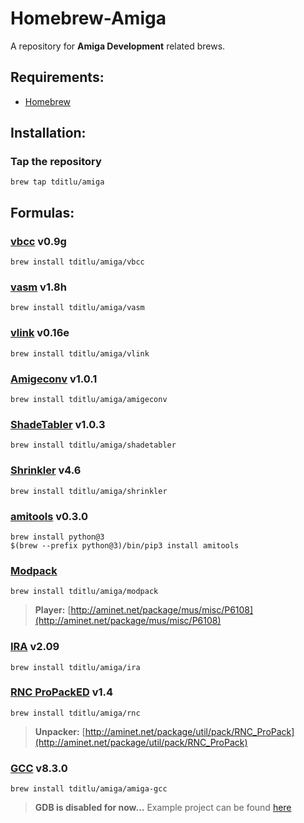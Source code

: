 # Homebrew-Amiga

A repository for **Amiga Development** related brews.

## Requirements:
* [Homebrew](https://github.com/mxcl/homebrew)

## Installation:

### Tap the repository
	brew tap tditlu/amiga

## Formulas:

### [vbcc](http://sun.hasenbraten.de/vbcc/) v0.9g
	brew install tditlu/amiga/vbcc

### [vasm](http://sun.hasenbraten.de/vasm/) v1.8h
	brew install tditlu/amiga/vasm

### [vlink](http://sun.hasenbraten.de/vlink/) v0.16e
	brew install tditlu/amiga/vlink

### [Amigeconv](https://github.com/tditlu/amigeconv) v1.0.1
	brew install tditlu/amiga/amigeconv

### [ShadeTabler](https://github.com/tditlu/shadetabler) v1.0.3
	brew install tditlu/amiga/shadetabler

### [Shrinkler](https://github.com/askeksa/Shrinkler) v4.6
	brew install tditlu/amiga/shrinkler

### [amitools](https://github.com/cnvogelg/amitools) v0.3.0
	brew install python@3
	$(brew --prefix python@3)/bin/pip3 install amitools

### [Modpack](https://github.com/amigadev/modpack)
	brew install tditlu/amiga/modpack
> **Player:**
> [http://aminet.net/package/mus/misc/P6108](http://aminet.net/package/mus/misc/P6108)

### [IRA](http://aminet.net/package/dev/asm/ira) v2.09
	brew install tditlu/amiga/ira

### [RNC ProPackED](https://github.com/lab313ru/rnc_propack_source) v1.4
	brew install tditlu/amiga/rnc
> **Unpacker:**
> [http://aminet.net/package/util/pack/RNC_ProPack](http://aminet.net/package/util/pack/RNC_ProPack)

### [GCC](https://github.com/BartmanAbyss/gcc/tree/amiga-8_3_0) v8.3.0
	brew install tditlu/amiga/amiga-gcc
> **GDB is disabled for now...**
> Example project can be found [here](https://github.com/tditlu/homebrew-amiga/blob/master/examples/amiga-gcc/)
